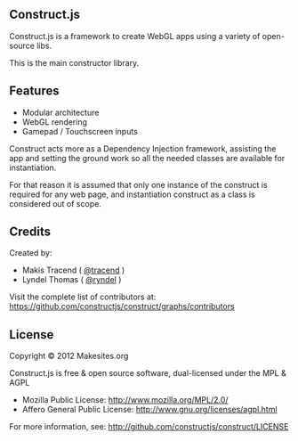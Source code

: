 ## Construct.js

Construct.js is a framework to create WebGL apps using a variety of open-source libs. 

This is the main constructor library. 

## Features 

* Modular architecture
* WebGL rendering
* Gamepad / Touchscreen inputs

Construct acts more as a Dependency Injection framework, assisting the app and setting the ground work so all the needed classes are available for instantiation. 

For that reason it is assumed that only one instance of the construct is required for any web page, and instantiation construct as a class is considered out of scope. 

 



## Credits

Created by: 
* Makis Tracend ( [@tracend]() )
* Lyndel Thomas ( [@ryndel]() )

Visit the complete list of contributors at:
https://github.com/constructjs/construct/graphs/contributors


## License 

Copyright © 2012 Makesites.org

Construct.js is free & open source software, dual-licensed under the MPL & AGPL

* Mozilla Public License: http://www.mozilla.org/MPL/2.0/
* Affero General Public License: http://www.gnu.org/licenses/agpl.html

For more information, see: http://github.com/constructjs/construct/LICENSE

